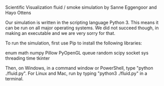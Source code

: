 Scientific Visualization fluid / smoke simulation
by Sanne Eggengoor and Hayo Ottens

Our simulation is written in the scripting language Python 3.
This means it can be run on all major operating systems.
We did not succeed though, in making an executable and we are very sorry for that.

To run the simulation, first use Pip to install the following libraries:

  enum
  math
  numpy
  Pillow
  PyOpenGL
  queue
  random
  scipy
  socket
  sys
  threading
  time
  tkinter
  
Then, on Windows, in a command window or PowerShell, type "python ./fluid.py".
For Linux and Mac, run by typing "python3 ./fluid.py" in a terminal.